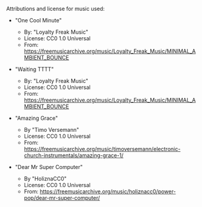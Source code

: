 Attributions and license for music used:

- "One Cool Minute"
  - By: "Loyalty Freak Music"
  - License: CC0 1.0 Universal
  - From: https://freemusicarchive.org/music/Loyalty_Freak_Music/MINIMAL_AMBIENT_BOUNCE

- "Waiting TTTT"
  - By: "Loyalty Freak Music"
  - License: CC0 1.0 Universal
  - From: https://freemusicarchive.org/music/Loyalty_Freak_Music/MINIMAL_AMBIENT_BOUNCE

- "Amazing Grace"
  - By "Timo Versemann"
  - License: CC0 1.0 Universal
  - From: https://freemusicarchive.org/music/timoversemann/electronic-church-instrumentals/amazing-grace-1/
  
- "Dear Mr Super Computer"
  - By "HoliznaCC0"
  - License: CC0 1.0 Universal
  - From: https://freemusicarchive.org/music/holiznacc0/power-pop/dear-mr-super-computer/
